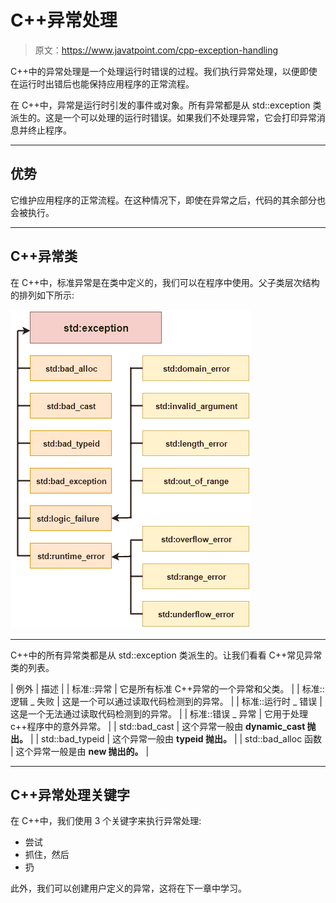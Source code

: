 # C++异常处理

> 原文：<https://www.javatpoint.com/cpp-exception-handling>

C++中的异常处理是一个处理运行时错误的过程。我们执行异常处理，以便即使在运行时出错后也能保持应用程序的正常流程。

在 C++中，异常是运行时引发的事件或对象。所有异常都是从 std::exception 类派生的。这是一个可以处理的运行时错误。如果我们不处理异常，它会打印异常消息并终止程序。

* * *

## 优势

它维护应用程序的正常流程。在这种情况下，即使在异常之后，代码的其余部分也会被执行。

* * *

## C++异常类

在 C++中，标准异常是在<exception>类中定义的，我们可以在程序中使用。父子类层次结构的排列如下所示:</exception>

![Cpp Exception handling 1](img/f87cb5d21c244b37b03592910ef819a0.png)

* * *

C++中的所有异常类都是从 std::exception 类派生的。让我们看看 C++常见异常类的列表。

| 例外 | 描述 |
| 标准::异常 | 它是所有标准 C++异常的一个异常和父类。 |
| 标准::逻辑 _ 失败 | 这是一个可以通过读取代码检测到的异常。 |
| 标准::运行时 _ 错误 | 这是一个无法通过读取代码检测到的异常。 |
| 标准::错误 _ 异常 | 它用于处理 c++程序中的意外异常。 |
| std::bad_cast | 这个异常一般由 **dynamic_cast 抛出。** |
| std::bad_typeid | 这个异常一般由 **typeid 抛出。** |
| std::bad_alloc 函数 | 这个异常一般是由 **new 抛出的。** |

* * *

## C++异常处理关键字

在 C++中，我们使用 3 个关键字来执行异常处理:

*   尝试
*   抓住，然后
*   扔

此外，我们可以创建用户定义的异常，这将在下一章中学习。